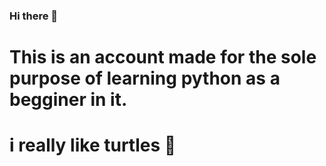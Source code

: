 ### Hi there 👋
###
# This is an account made for the sole purpose of learning python as a begginer in it.
###
# i really like turtles 🐢
